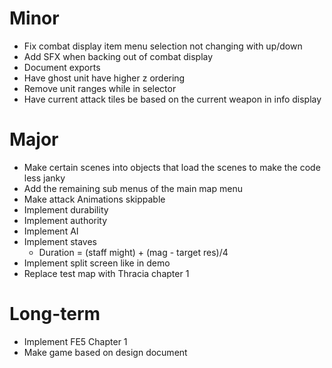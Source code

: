 # Minor
* Fix combat display item menu selection not changing with up/down
* Add SFX when backing out of combat display
* Document exports
* Have ghost unit have higher z ordering
* Remove unit ranges while in selector
* Have current attack tiles be based on the current weapon in info display

# Major
* Make certain scenes into objects that load the scenes to make the code less janky
* Add the remaining sub menus of the main map menu
* Make attack Animations skippable
* Implement durability
* Implement authority
* Implement AI
* Implement staves
	* Duration = (staff might) + (mag - target res)/4
* Implement split screen like in demo
* Replace test map with Thracia chapter 1

# Long-term
* Implement FE5 Chapter 1
* Make game based on design document
